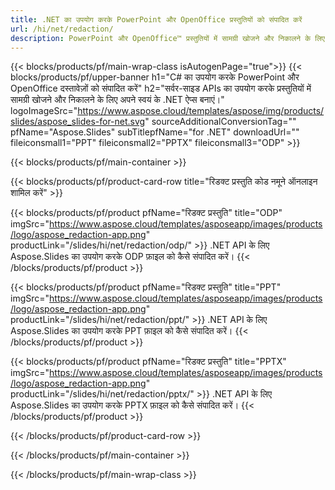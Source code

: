 ```yaml
---
title: .NET का उपयोग करके PowerPoint और OpenOffice प्रस्तुतियों को संपादित करें
url: /hi/net/redaction/
description: PowerPoint और OpenOffice™ प्रस्तुतियों में सामग्री खोजने और निकालने के लिए C# स्रोत कोड
---
```


{{< blocks/products/pf/main-wrap-class isAutogenPage="true">}}
{{< blocks/products/pf/upper-banner h1="C# का उपयोग करके PowerPoint और OpenOffice दस्तावेज़ों को संपादित करें" h2="सर्वर-साइड APIs का उपयोग करके प्रस्तुतियों में सामग्री खोजने और निकालने के लिए अपने स्वयं के .NET ऐप्स बनाएं।" logoImageSrc="https://www.aspose.cloud/templates/aspose/img/products/slides/aspose_slides-for-net.svg" sourceAdditionalConversionTag="" pfName="Aspose.Slides" subTitlepfName="for .NET" downloadUrl="" fileiconsmall1="PPT" fileiconsmall2="PPTX" fileiconsmall3="ODP" >}}

{{< blocks/products/pf/main-container >}}

{{< blocks/products/pf/product-card-row title="रिडक्ट प्रस्तुति कोड नमूने ऑनलाइन शामिल करें" >}}

{{< blocks/products/pf/product pfName="रिडक्ट प्रस्तुति" title="ODP" imgSrc="https://www.aspose.cloud/templates/asposeapp/images/products/logo/aspose_redaction-app.png" productLink="/slides/hi/net/redaction/odp/" >}}
.NET API के लिए Aspose.Slides का उपयोग करके ODP फ़ाइल को कैसे संपादित करें।
{{< /blocks/products/pf/product >}}

{{< blocks/products/pf/product pfName="रिडक्ट प्रस्तुति" title="PPT" imgSrc="https://www.aspose.cloud/templates/asposeapp/images/products/logo/aspose_redaction-app.png" productLink="/slides/hi/net/redaction/ppt/" >}}
.NET API के लिए Aspose.Slides का उपयोग करके PPT फ़ाइल को कैसे संपादित करें।
{{< /blocks/products/pf/product >}}

{{< blocks/products/pf/product pfName="रिडक्ट प्रस्तुति" title="PPTX" imgSrc="https://www.aspose.cloud/templates/asposeapp/images/products/logo/aspose_redaction-app.png" productLink="/slides/hi/net/redaction/pptx/" >}}
.NET API के लिए Aspose.Slides का उपयोग करके PPTX फ़ाइल को कैसे संपादित करें।
{{< /blocks/products/pf/product >}}



{{< /blocks/products/pf/product-card-row >}}

{{< /blocks/products/pf/main-container >}}
    
{{< /blocks/products/pf/main-wrap-class >}}